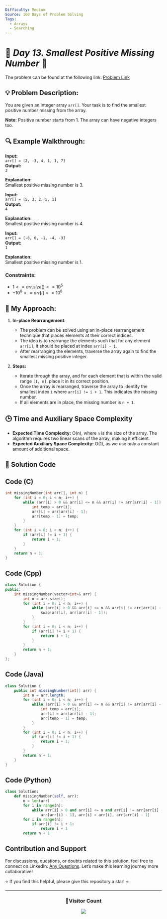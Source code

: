 ```yaml
---
Difficulty: Medium  
Source: 160 Days of Problem Solving  
Tags:
  - Arrays
  - Searching  
---
```


# 🚀 _Day 13. Smallest Positive Missing Number_ 🧠

The problem can be found at the following link: [Problem Link](https://www.geeksforgeeks.org/batch/gfg-160-problems/track/arrays-gfg-160/problem/smallest-positive-missing-number-1587115621)

## 💡 **Problem Description:**

You are given an integer array `arr[]`. Your task is to find the smallest positive number missing from the array.

**Note:** Positive number starts from 1. The array can have negative integers too.

## 🔍 **Example Walkthrough:**

**Input:**  
`arr[] = [2, -3, 4, 1, 1, 7]`  
**Output:**  
`3`

**Explanation:**  
Smallest positive missing number is 3.

**Input:**  
`arr[] = [5, 3, 2, 5, 1]`  
**Output:**  
`4`

**Explanation:**  
Smallest positive missing number is 4.

**Input:**  
`arr[] = [-8, 0, -1, -4, -3]`  
**Output:**  
`1`

**Explanation:**  
Smallest positive missing number is 1.

### Constraints:
- $`1 <= arr.size() <= 10^5`$
- $`-10^6 <= arr[i] <= 10^6`$

## 🎯 **My Approach:**

1. **In-place Rearrangement**:  
   - The problem can be solved using an in-place rearrangement technique that places elements at their correct indices.
   - The idea is to rearrange the elements such that for any element `arr[i]`, it should be placed at index `arr[i] - 1`.
   - After rearranging the elements, traverse the array again to find the smallest missing positive integer.

2. **Steps:**  
   - Iterate through the array, and for each element that is within the valid range `[1, n]`, place it in its correct position.  
   - Once the array is rearranged, traverse the array to identify the smallest index `i` where `arr[i] != i + 1`. This indicates the missing number.
   - If all elements are in place, the missing number is `n + 1`.

## 🕒 **Time and Auxiliary Space Complexity** 

- **Expected Time Complexity:** O(n), where `n` is the size of the array. The algorithm requires two linear scans of the array, making it efficient.  
- **Expected Auxiliary Space Complexity:** O(1), as we use only a constant amount of additional space.

## 📝 **Solution Code**

## Code (C)

```c
int missingNumber(int arr[], int n) {
    for (int i = 0; i < n; i++) {
        while (arr[i] > 0 && arr[i] <= n && arr[i] != arr[arr[i] - 1]) {
            int temp = arr[i];
            arr[i] = arr[arr[i] - 1];
            arr[temp - 1] = temp;
        }
    }
    for (int i = 0; i < n; i++) {
        if (arr[i] != i + 1) {
            return i + 1; 
        }
    }
    return n + 1;
}
```

## Code (Cpp)

```cpp
class Solution {
public:
    int missingNumber(vector<int>& arr) {
        int n = arr.size();
        for (int i = 0; i < n; i++) {
            while (arr[i] > 0 && arr[i] <= n && arr[i] != arr[arr[i] - 1]) {
                swap(arr[i], arr[arr[i] - 1]);
            }
        }
        for (int i = 0; i < n; i++) {
            if (arr[i] != i + 1) {
                return i + 1; 
            }
        }
        return n + 1;
    }
};
```

## Code (Java)

```java
class Solution {
    public int missingNumber(int[] arr) {
        int n = arr.length;
        for (int i = 0; i < n; i++) {
            while (arr[i] > 0 && arr[i] <= n && arr[i] != arr[arr[i] - 1]) {
                int temp = arr[i];
                arr[i] = arr[arr[i] - 1];
                arr[temp - 1] = temp;
            }
        }
        for (int i = 0; i < n; i++) {
            if (arr[i] != i + 1) {
                return i + 1;
            }
        }
        return n + 1;
    }
}
```

## Code (Python)

```python
class Solution:
    def missingNumber(self, arr):
        n = len(arr)
        for i in range(n):
            while arr[i] > 0 and arr[i] <= n and arr[i] != arr[arr[i] - 1]:
                arr[arr[i] - 1], arr[i] = arr[i], arr[arr[i] - 1]
        for i in range(n):
            if arr[i] != i + 1:
                return i + 1
        return n + 1
```

## Contribution and Support

For discussions, questions, or doubts related to this solution, feel free to connect on LinkedIn: [Any Questions](https://www.linkedin.com/in/het-patel-8b110525a/). Let’s make this learning journey more collaborative!

⭐ If you find this helpful, please give this repository a star! ⭐

---

<div align="center">
  <h3><b>📍Visitor Count</b></h3>
</div>

<p align="center">
  <img src="https://profile-counter.glitch.me/Hunterdii/count.svg" />
</p>
